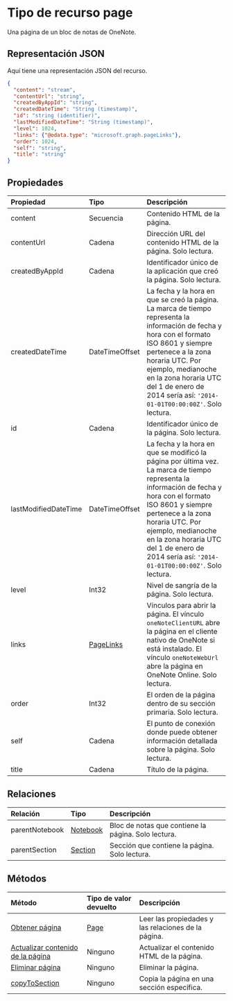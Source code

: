 # <a name="page-resource-type"></a>Tipo de recurso page

Una página de un bloc de notas de OneNote.

## <a name="json-representation"></a>Representación JSON

Aquí tiene una representación JSON del recurso.

<!-- {
  "blockType": "resource",
  "optionalProperties": [
    "parentNotebook",
    "parentSection"
  ],
  "@odata.type": "microsoft.graph.onenotePage"
}-->

```json
{
  "content": "stream",
  "contentUrl": "string",
  "createdByAppId": "string",
  "createdDateTime": "String (timestamp)",
  "id": "string (identifier)",
  "lastModifiedDateTime": "String (timestamp)",
  "level": 1024,
  "links": {"@odata.type": "microsoft.graph.pageLinks"},
  "order": 1024,
  "self": "string",
  "title": "string"
}

```
## <a name="properties"></a>Propiedades
| Propiedad       | Tipo    |Descripción|
|:---------------|:--------|:----------|
|content|Secuencia|Contenido HTML de la página.|
|contentUrl|Cadena|Dirección URL del contenido HTML de la página.  Solo lectura.|
|createdByAppId|Cadena|Identificador único de la aplicación que creó la página. Solo lectura.|
|createdDateTime|DateTimeOffset|La fecha y la hora en que se creó la página. La marca de tiempo representa la información de fecha y hora con el formato ISO 8601 y siempre pertenece a la zona horaria UTC. Por ejemplo, medianoche en la zona horaria UTC del 1 de enero de 2014 sería así: `'2014-01-01T00:00:00Z'`. Solo lectura.|
|id|Cadena|Identificador único de la página.  Solo lectura.|
|lastModifiedDateTime|DateTimeOffset|La fecha y la hora en que se modificó la página por última vez. La marca de tiempo representa la información de fecha y hora con el formato ISO 8601 y siempre pertenece a la zona horaria UTC. Por ejemplo, medianoche en la zona horaria UTC del 1 de enero de 2014 sería así: `'2014-01-01T00:00:00Z'`. Solo lectura.|
|level|Int32|Nivel de sangría de la página. Solo lectura.|
|links|[PageLinks](pagelinks.md)|Vínculos para abrir la página. El vínculo `oneNoteClientURL` abre la página en el cliente nativo de OneNote si está instalado. El vínculo `oneNoteWebUrl` abre la página en OneNote Online. Solo lectura.|
|order|Int32|El orden de la página dentro de su sección primaria. Solo lectura.|
|self|Cadena|El punto de conexión donde puede obtener información detallada sobre la página. Solo lectura.|
|title|Cadena|Título de la página. |

## <a name="relationships"></a>Relaciones
| Relación | Tipo    |Descripción|
|:---------------|:--------|:----------|
|parentNotebook|[Notebook](notebook.md)|Bloc de notas que contiene la página.  Solo lectura.|
|parentSection|[Section](section.md)|Sección que contiene la página. Solo lectura.|

## <a name="methods"></a>Métodos

| Método           | Tipo de valor devuelto    |Descripción|
|:---------------|:--------|:----------|
|[Obtener página](../api/page_get.md) | [Page](page.md) |Leer las propiedades y las relaciones de la página.|
|[Actualizar contenido de la página](../api/page_update.md) | Ninguno |Actualizar el contenido HTML de la página. |
|[Eliminar página](../api/page_delete.md) | Ninguno |Eliminar la página. |
|[copyToSection](../api/page_copytosection.md)| Ninguno |Copia la página en una sección específica.|


<!-- uuid: 8fcb5dbc-d5aa-4681-8e31-b001d5168d79
2015-10-25 14:57:30 UTC -->
<!-- {
  "type": "#page.annotation",
  "description": "page resource",
  "keywords": "",
  "section": "documentation",
  "tocPath": ""
}-->